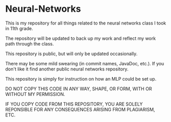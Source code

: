 # Neural-Networks
This is my repository for all things related to the neural networks class I took in 11th grade.

The repository will be updated to back up my work and reflect my work path through the class.



This repository is public, but will only be updated occasionally.

There may be some mild swearing (in commit names, JavaDoc, etc.). If you don't like it find another public neural networks repository.



This repository is simply for instruction on how an MLP could be set up.

DO NOT COPY THIS CODE IN ANY WAY, SHAPE, OR FORM, WITH OR WITHOUT MY PERMISSION.

IF YOU COPY CODE FROM THIS REPOSITORY, YOU ARE SOLELY REPONSIBLE FOR ANY CONSEQUENCES ARISING FROM PLAGIARISM, ETC.
